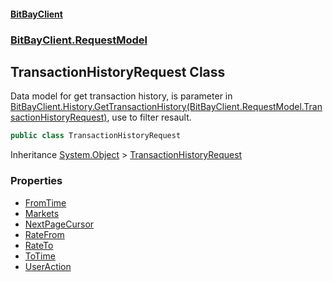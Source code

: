#### [BitBayClient](./index.md 'index')
### [BitBayClient.RequestModel](./BitBayClient-RequestModel.md 'BitBayClient.RequestModel')
## TransactionHistoryRequest Class
Data model for get transaction history, is parameter in [BitBayClient.History.GetTransactionHistory(BitBayClient.RequestModel.TransactionHistoryRequest)](https://docs.microsoft.com/en-us/dotnet/api/BitBayClient.History.GetTransactionHistory#BitBayClient_History_GetTransactionHistory_BitBayClient_RequestModel_TransactionHistoryRequest_ 'BitBayClient.History.GetTransactionHistory(BitBayClient.RequestModel.TransactionHistoryRequest)'), use to filter resault.  
```csharp
public class TransactionHistoryRequest
```
Inheritance [System.Object](https://docs.microsoft.com/en-us/dotnet/api/System.Object 'System.Object') &gt; [TransactionHistoryRequest](./BitBayClient-RequestModel-TransactionHistoryRequest.md 'BitBayClient.RequestModel.TransactionHistoryRequest')  
### Properties
- [FromTime](./BitBayClient-RequestModel-TransactionHistoryRequest-FromTime.md 'BitBayClient.RequestModel.TransactionHistoryRequest.FromTime')
- [Markets](./BitBayClient-RequestModel-TransactionHistoryRequest-Markets.md 'BitBayClient.RequestModel.TransactionHistoryRequest.Markets')
- [NextPageCursor](./BitBayClient-RequestModel-TransactionHistoryRequest-NextPageCursor.md 'BitBayClient.RequestModel.TransactionHistoryRequest.NextPageCursor')
- [RateFrom](./BitBayClient-RequestModel-TransactionHistoryRequest-RateFrom.md 'BitBayClient.RequestModel.TransactionHistoryRequest.RateFrom')
- [RateTo](./BitBayClient-RequestModel-TransactionHistoryRequest-RateTo.md 'BitBayClient.RequestModel.TransactionHistoryRequest.RateTo')
- [ToTime](./BitBayClient-RequestModel-TransactionHistoryRequest-ToTime.md 'BitBayClient.RequestModel.TransactionHistoryRequest.ToTime')
- [UserAction](./BitBayClient-RequestModel-TransactionHistoryRequest-UserAction.md 'BitBayClient.RequestModel.TransactionHistoryRequest.UserAction')

